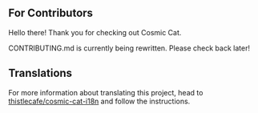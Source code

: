 ## For Contributors
Hello there! Thank you for checking out Cosmic Cat.

CONTRIBUTING.md is currently being rewritten. Please check back later!

## Translations
For more information about translating this project, head to [thistlecafe/cosmic-cat-i18n](https://github.com/cosmic-cat-yt/cosmic-cat-i18n) and follow the instructions.
